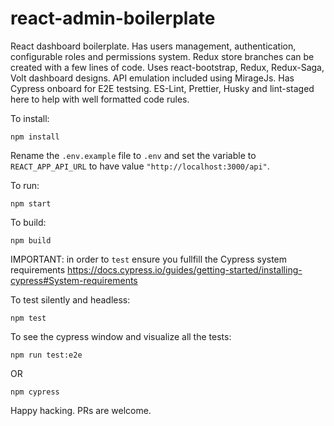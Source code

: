 # react-admin-boilerplate
React dashboard boilerplate. Has users management, authentication, configurable roles and permissions system. Redux store branches can be created with a few lines of code. Uses react-bootstrap, Redux, Redux-Saga, Volt dashboard designs. API emulation included using MirageJs. Has Cypress onboard for E2E testsing. ES-Lint, Prettier, Husky and lint-staged here to help with well formatted code rules.

To install:

```npm install```

Rename the ```.env.example``` file to ```.env``` and set the variable to `REACT_APP_API_URL` to have value `"http://localhost:3000/api"`.

To run:

```npm start```

To build:

```npm build```

IMPORTANT: in order to ```test``` ensure you fullfill the Cypress system requirements https://docs.cypress.io/guides/getting-started/installing-cypress#System-requirements 

To test silently and headless:

```npm test```

To see the cypress window and visualize all the tests:

```npm run test:e2e```

OR

```npm cypress```

Happy hacking. PRs are welcome.
